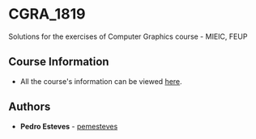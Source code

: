 # CGRA_1819
Solutions for the exercises of Computer Graphics course - MIEIC, FEUP

## Course Information

* All the course's information can be viewed [here](https://sigarra.up.pt/feup/en/ucurr_geral.ficha_uc_view?pv_ocorrencia_id=419996).

## Authors

* **Pedro Esteves** - [pemesteves](https://github.com/pemesteves) 
